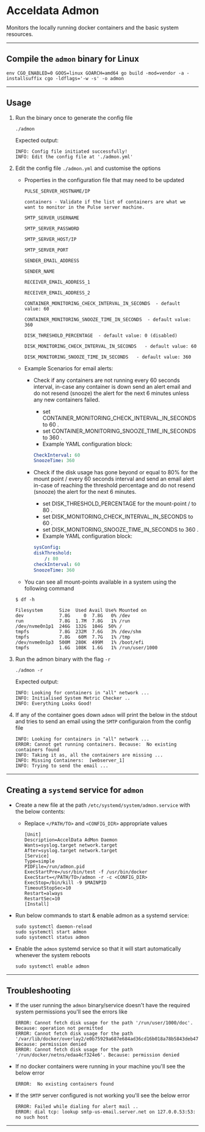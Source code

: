 # Acceldata Admon

Monitors the locally running docker containers and the basic system resources.

---

## Compile the `admon` binary for Linux

```shell
env CGO_ENABLED=0 GOOS=linux GOARCH=amd64 go build -mod=vendor -a -installsuffix cgo -ldflags='-w -s' -o admon
```

---

## Usage

1. Run the binary once to generate the config file

    ```shell
    ./admon
    ```

    Expected output:

    ```shell
    INFO: Config file initiated successfully!
    INFO: Edit the config file at './admon.yml'
    ```

2. Edit the config file `./admon.yml` and customise the options

   * Properties in the configuration file that may need to be updated

        ```text
        PULSE_SERVER_HOSTNAME/IP
        
        containers - Validate if the list of containers are what we want to monitor in the Pulse server machine.

        SMTP_SERVER_USERNAME

        SMTP_SERVER_PASSWORD

        SMTP_SERVER_HOST/IP

        SMTP_SERVER_PORT

        SENDER_EMAIL_ADDRESS

        SENDER_NAME

        RECEIVER_EMAIL_ADDRESS_1

        RECEIVER_EMAIL_ADDRESS_2

        CONTAINER_MONITORING_CHECK_INTERVAL_IN_SECONDS  - default value: 60

        CONTAINER_MONITORING_SNOOZE_TIME_IN_SECONDS  - default value: 360

        DISK_THRESHOLD_PERCENTAGE  - default value: 0 (disabled)

        DISK_MONITORING_CHECK_INTERVAL_IN_SECONDS   - default value: 60

        DISK_MONITORING_SNOOZE_TIME_IN_SECONDS   - default value: 360

        ```

   * Example Scenarios for email alerts:
     * Check if any containers are not running every 60 seconds interval, in-case any container is down send an alert email and do not resend (snooze) the alert for the next 6 minutes unless any new containers failed.
       * set CONTAINER_MONITORING_CHECK_INTERVAL_IN_SECONDS to 60 .
       * set CONTAINER_MONITORING_SNOOZE_TIME_IN_SECONDS to 360 .
       * Example YAML configuration block:

        ```yaml
        CheckInterval: 60
        SnoozeTime: 360
        ```

     * Check if the disk usage has gone beyond or equal to 80% for the mount point / every 60 seconds interval and send an email alert in-case of reaching the threshold percentage and do not resend (snooze) the alert for the next 6 minutes.
       * set DISK_THRESHOLD_PERCENTAGE for the mount-point / to 80 .
       * set DISK_MONITORING_CHECK_INTERVAL_IN_SECONDS to 60 .
       * set DISK_MONITORING_SNOOZE_TIME_IN_SECONDS to 360 .
       * Example YAML configuration block:

        ```yaml
        sysConfig:
        diskThreshold:
            /: 80
        checkInterval: 60
        SnoozeTime: 360
        ```

   * You can see all mount-points available in a system using the following command

    ```shell
    $ df -h

    Filesystem      Size  Used Avail Use% Mounted on
    dev             7.8G     0  7.8G   0% /dev
    run             7.8G  1.7M  7.8G   1% /run
    /dev/nvme0n1p1  246G  132G  104G  50% /
    tmpfs           7.8G  232M  7.6G   3% /dev/shm
    tmpfs           7.8G   60M  7.7G   1% /tmp
    /dev/nvme0n1p3  500M  280K  499M   1% /boot/efi
    tmpfs           1.6G  108K  1.6G   1% /run/user/1000
    ```

3. Run the admon binary with the flag `-r`

   ```shell
   ./admon -r
   ```

   Expected output:

   ```shell
   INFO: Looking for containers in "all" network ...
   INFO: Initialised System Metric Checker ..
   INFO: Everything Looks Good!
   ```

4. If any of the container goes down `admon` will print the below in the stdout and tries to send an email using the `SMTP` configuraion from the config file

    ```shell
    INFO: Looking for containers in "all" network ...
    ERROR: Cannot get running containers. Because:  No existing containers found
    INFO: Taking it as, all the containers are missing ...
    INFO: Missing Containers:  [webserver_1]
    INFO: Trying to send the email ...
    ```

---

## Creating a `systemd` service for `admon`

* Create a new file at the path `/etc/systemd/system/admon.service` with the below contents:
  * Replace `</PATH/TO>` and `<CONFIG_DIR>` appropriate values

    ```shell
    [Unit]
    Description=AccelData AdMon Daemon
    Wants=syslog.target network.target
    After=syslog.target network.target
    [Service]
    Type=simple
    PIDFile=/run/admon.pid
    ExecStartPre=/usr/bin/test -f /usr/bin/docker
    ExecStart=</PATH/TO>/admon -r -c <CONFIG_DIR>
    ExecStop=/bin/kill -9 $MAINPID
    TimeoutStopSec=10
    Restart=always
    RestartSec=10
    [Install]
    ```

* Run below commands to start & enable admon as a systemd service:

    ```shell
    sudo systemctl daemon-reload
    sudo systemctl start admon
    sudo systemctl status admon
    ```

* Enable the `admon` systemd service so that it will start automatically whenever the system reboots

    ```shell
    sudo systemctl enable admon
    ```

---

## Troubleshooting

* If the user running the `admon` binary/service doesn't have the required system permissions you'll see the errors like

    ```shell
    ERROR: Cannot fetch disk usage for the path '/run/user/1000/doc'. Because: operation not permitted
    ERROR: Cannot fetch disk usage for the path '/var/lib/docker/overlay2/e0b75929a687e684ad36cd16b018a78b5843deb47257bef96648958fdaac4112/merged'. Because: permission denied
    ERROR: Cannot fetch disk usage for the path '/run/docker/netns/edaa4cf324e6'. Because: permission denied
    ```

* If no docker containers were running in your machine you'll see the below error

    ```shell
    ERROR:  No existing containers found
    ```

* If the `SMTP` server configured is not working you'll see the below error

    ```shell
    ERROR: Failed while dialing for alert mail ..
    ERROR: dial tcp: lookup smtp-us-email.server.net on 127.0.0.53:53: no such host
    ```

---
